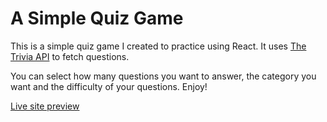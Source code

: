 # A Simple Quiz Game

This is a simple quiz game I created to practice using React. It uses [The Trivia API](https://the-trivia-api.com/) to fetch questions.

You can select how many questions you want to answer, the category you want and the difficulty of your questions. Enjoy!

[Live site preview](https://monumental-parfait-beb974.netlify.app/)
